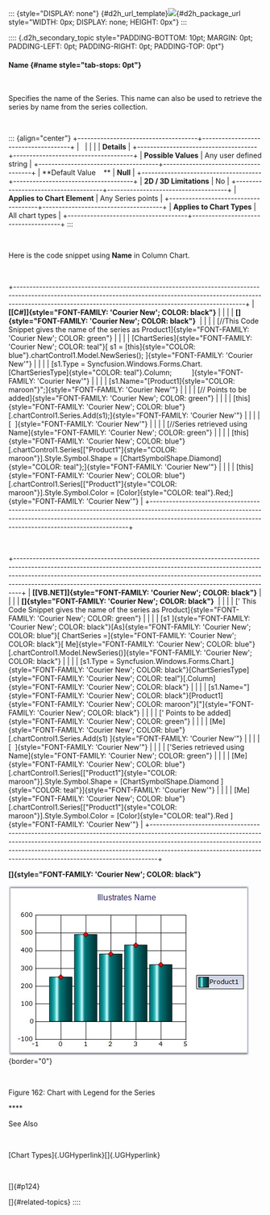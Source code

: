::: {style="DISPLAY: none"}
[](ms-xhelp:///?Id=d2h_url_template){#d2h_url_template}![](!package_url!){#d2h_package_url style="WIDTH: 0px; DISPLAY: none; HEIGHT: 0px"}
:::

:::: {.d2h_secondary_topic style="PADDING-BOTTOM: 10pt; MARGIN: 0pt; PADDING-LEFT: 0pt; PADDING-RIGHT: 0pt; PADDING-TOP: 0pt"}
#### Name {#name style="tab-stops: 0pt"}

 

Specifies the name of the Series. This name can also be used to retrieve the series by name from the series collection.

 

::: {align="center"}
+-------------------------------------+-------------------------------------+
|                                                                           |
|                                                                           |
| **Details**                                                               |
+-------------------------------------+-------------------------------------+
| **Possible Values**                 | Any user defined string             |
+-------------------------------------+-------------------------------------+
| **Default Value    **               | **Null**                            |
+-------------------------------------+-------------------------------------+
| **2D / 3D Limitations**             | No                                  |
+-------------------------------------+-------------------------------------+
| **Applies to Chart Element**        | Any Series points                   |
+-------------------------------------+-------------------------------------+
| **Applies to Chart Types**          | All chart types                     |
+-------------------------------------+-------------------------------------+
:::

 

Here is the code snippet using **Name** in Column Chart.

 

+-----------------------------------------------------------------------------------------------------------------------------------------------------------------------------------------------------------------------------------+
| **[\[C#\]]{style="FONT-FAMILY: 'Courier New'; COLOR: black"}**                                                                                                                                                                    |
|                                                                                                                                                                                                                                   |
| **[]{style="FONT-FAMILY: 'Courier New'; COLOR: black"}**                                                                                                                                                                          |
|                                                                                                                                                                                                                                   |
| [//This Code Snippet gives the name of the series as Product1]{style="FONT-FAMILY: 'Courier New'; COLOR: green"}                                                                                                                  |
|                                                                                                                                                                                                                                   |
| [ChartSeries]{style="FONT-FAMILY: 'Courier New'; COLOR: teal"}[ s1 = [this]{style="COLOR: blue"}.chartControl1.Model.NewSeries(); ]{style="FONT-FAMILY: 'Courier New'"}                                                           |
|                                                                                                                                                                                                                                   |
| [s1.Type = Syncfusion.Windows.Forms.Chart.[ChartSeriesType]{style="COLOR: teal"}.Column;          ]{style="FONT-FAMILY: 'Courier New'"}                                                                                           |
|                                                                                                                                                                                                                                   |
| [s1.Name=\"[Product1]{style="COLOR: maroon"}\";]{style="FONT-FAMILY: 'Courier New'"}                                                                                                                                              |
|                                                                                                                                                                                                                                   |
| [// Points to be added]{style="FONT-FAMILY: 'Courier New'; COLOR: green"}                                                                                                                                                         |
|                                                                                                                                                                                                                                   |
| [this]{style="FONT-FAMILY: 'Courier New'; COLOR: blue"}[.chartControl1.Series.Add(s1);]{style="FONT-FAMILY: 'Courier New'"}                                                                                                       |
|                                                                                                                                                                                                                                   |
| [  ]{style="FONT-FAMILY: 'Courier New'"}                                                                                                                                                                                          |
|                                                                                                                                                                                                                                   |
| [//Series retrieved using Name]{style="FONT-FAMILY: 'Courier New'; COLOR: green"}                                                                                                                                                 |
|                                                                                                                                                                                                                                   |
| [this]{style="FONT-FAMILY: 'Courier New'; COLOR: blue"}[.chartControl1.Series\[[\"Product1\"]{style="COLOR: maroon"}\].Style.Symbol.Shape = [ChartSymbolShape.Diamond]{style="COLOR: teal"};]{style="FONT-FAMILY: 'Courier New'"} |
|                                                                                                                                                                                                                                   |
| [this]{style="FONT-FAMILY: 'Courier New'; COLOR: blue"}[.chartControl1.Series\[[\"Product1\"]{style="COLOR: maroon"}\].Style.Symbol.Color = [Color]{style="COLOR: teal"}.Red;]{style="FONT-FAMILY: 'Courier New'"}                |
+-----------------------------------------------------------------------------------------------------------------------------------------------------------------------------------------------------------------------------------+

 

+--------------------------------------------------------------------------------------------------------------------------------------------------------------------------------------------------------------------------------------------------------------------------------------------------------------------------+
| **[\[VB.NET\]]{style="FONT-FAMILY: 'Courier New'; COLOR: black"}**                                                                                                                                                                                                                                                       |
|                                                                                                                                                                                                                                                                                                                          |
| **[]{style="FONT-FAMILY: 'Courier New'; COLOR: black"}**                                                                                                                                                                                                                                                                 |
|                                                                                                                                                                                                                                                                                                                          |
| [\' This Code Snippet gives the name of the series as Product]{style="FONT-FAMILY: 'Courier New'; COLOR: green"}                                                                                                                                                                                                         |
|                                                                                                                                                                                                                                                                                                                          |
| [s1 ]{style="FONT-FAMILY: 'Courier New'; COLOR: black"}[As]{style="FONT-FAMILY: 'Courier New'; COLOR: blue"}[ ChartSeries =]{style="FONT-FAMILY: 'Courier New'; COLOR: black"}[ Me]{style="FONT-FAMILY: 'Courier New'; COLOR: blue"}[.chartControl1.Model.NewSeries()]{style="FONT-FAMILY: 'Courier New'; COLOR: black"} |
|                                                                                                                                                                                                                                                                                                                          |
| [s1.Type = Syncfusion.Windows.Forms.Chart.]{style="FONT-FAMILY: 'Courier New'; COLOR: black"}[ChartSeriesType]{style="FONT-FAMILY: 'Courier New'; COLOR: teal"}[.Column]{style="FONT-FAMILY: 'Courier New'; COLOR: black"}                                                                                               |
|                                                                                                                                                                                                                                                                                                                          |
| [s1.Name=\"]{style="FONT-FAMILY: 'Courier New'; COLOR: black"}[Product1]{style="FONT-FAMILY: 'Courier New'; COLOR: maroon"}[\"]{style="FONT-FAMILY: 'Courier New'; COLOR: black"}                                                                                                                                        |
|                                                                                                                                                                                                                                                                                                                          |
| [\' Points to be added]{style="FONT-FAMILY: 'Courier New'; COLOR: green"}                                                                                                                                                                                                                                                |
|                                                                                                                                                                                                                                                                                                                          |
| [Me]{style="FONT-FAMILY: 'Courier New'; COLOR: blue"}[.chartControl1.Series.Add(s1) ]{style="FONT-FAMILY: 'Courier New'"}                                                                                                                                                                                                |
|                                                                                                                                                                                                                                                                                                                          |
| [  ]{style="FONT-FAMILY: 'Courier New'"}                                                                                                                                                                                                                                                                                 |
|                                                                                                                                                                                                                                                                                                                          |
| [\'Series retrieved using Name]{style="FONT-FAMILY: 'Courier New'; COLOR: green"}                                                                                                                                                                                                                                        |
|                                                                                                                                                                                                                                                                                                                          |
| [Me]{style="FONT-FAMILY: 'Courier New'; COLOR: blue"}[.chartControl1.Series\[[\"Product1\"]{style="COLOR: maroon"}\].Style.Symbol.Shape = [ChartSymbolShape.Diamond ]{style="COLOR: teal"}]{style="FONT-FAMILY: 'Courier New'"}                                                                                          |
|                                                                                                                                                                                                                                                                                                                          |
| [Me]{style="FONT-FAMILY: 'Courier New'; COLOR: blue"}[.chartControl1.Series\[[\"Product1\"]{style="COLOR: maroon"}\].Style.Symbol.Color = [Color]{style="COLOR: teal"}.Red ]{style="FONT-FAMILY: 'Courier New'"}                                                                                                         |
+--------------------------------------------------------------------------------------------------------------------------------------------------------------------------------------------------------------------------------------------------------------------------------------------------------------------------+

**[]{style="FONT-FAMILY: 'Courier New'; COLOR: black"}** 

![](ImagesExt/image84_162.jpg){border="0"}

 

Figure 162: Chart with Legend for the Series

**** 

See Also

 

[Chart Types]{.UGHyperlink}[]{.UGHyperlink}

 

[]{#p124} 

[]{#related-topics}
::::
